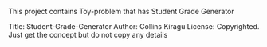 This project contains Toy-problem that has Student Grade Generator

Title: Student-Grade-Generator
Author: Collins Kiragu
License: Copyrighted. Just get the concept but do not copy any details



